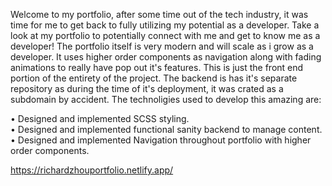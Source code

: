 Welcome to my portfolio, after some time out of the tech industry, it was time for me to get back to fully utilizing my potential as a developer. Take a look at my 
portfolio to potentially connect with me and get to know me as a developer! The portfolio itself is very modern and will scale as i grow as a developer. It uses higher 
order components as navigation along with fading animations to really have pop out it's features. This is just the front end portion of the entirety of 
the project. The backend is has it's separate repository as during the time of it's deployment, it was crated as a subdomain by accident. The technoligies used to develop
this amazing are:

• Designed and implemented SCSS styling.   
• Designed and implemented functional sanity backend to manage content.    
• Designed and implemented Navigation throughout portfolio with higher order components.  


https://richardzhouportfolio.netlify.app/
